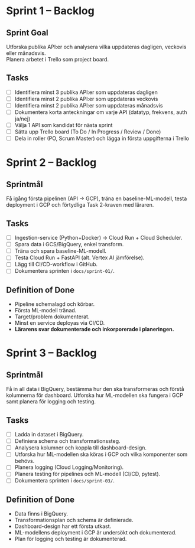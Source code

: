 # Sprint 1 – Backlog

## Sprint Goal
Utforska publika API:er och analysera vilka uppdateras dagligen, veckovis eller månadsvis.  
Planera arbetet i Trello som project board.

## Tasks
- [ ] Identifiera minst 3 publika API:er som uppdateras dagligen  
- [ ] Identifiera minst 2 publika API:er som uppdateras veckovis  
- [ ] Identifiera minst 2 publika API:er som uppdateras månadsvis  
- [ ] Dokumentera korta anteckningar om varje API (datatyp, frekvens, auth ja/nej)  
- [ ] Välja 1 API som kandidat för nästa sprint  
- [ ] Sätta upp Trello board (To Do / In Progress / Review / Done)  
- [ ] Dela in roller (PO, Scrum Master) och lägga in första uppgifterna i Trello

# Sprint 2 – Backlog

## Sprintmål
Få igång första pipelinen (API → GCP), träna en baseline-ML-modell, testa deployment i GCP och förtydliga Task 2-kraven med läraren.

## Tasks
- [ ] Ingestion-service (Python+Docker) → Cloud Run + Cloud Scheduler.
- [ ] Spara data i GCS/BigQuery, enkel transform.
- [ ] Träna och spara baseline-ML-modell.
- [ ] Testa Cloud Run + FastAPI (alt. Vertex AI jämförelse).
- [ ] Lägg till CI/CD-workflow i GitHub.
- [ ] Dokumentera sprinten i `docs/sprint-01/`.

## Definition of Done
- Pipeline schemalagd och körbar.
- Första ML-modell tränad.
- Target/problem dokumenterat.
- Minst en service deployas via CI/CD.
- **Lärarens svar dokumenterade och inkorporerade i planeringen.**


# Sprint 3 – Backlog

## Sprintmål
Få in all data i BigQuery, bestämma hur den ska transformeras och förstå kolumnerna för dashboard. Utforska hur ML-modellen ska fungera i GCP samt planera för logging och testing.

## Tasks
- [ ] Ladda in dataset i BigQuery.  
- [ ] Definiera schema och transformationssteg.  
- [ ] Analysera kolumner och koppla till dashboard-design.  
- [ ] Utforska hur ML-modellen ska köras i GCP och vilka komponenter som behövs.  
- [ ] Planera logging (Cloud Logging/Monitoring).  
- [ ] Planera testing för pipelines och ML-modell (CI/CD, pytest).  
- [ ] Dokumentera sprinten i `docs/sprint-03/`.  

## Definition of Done
- Data finns i BigQuery.  
- Transformationsplan och schema är definierade.  
- Dashboard-design har ett första utkast.  
- ML-modellens deployment i GCP är undersökt och dokumenterad.  
- Plan för logging och testing är dokumenterad.  

